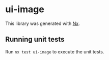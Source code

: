 # ui-image

This library was generated with [Nx](https://nx.dev).

## Running unit tests

Run `nx test ui-image` to execute the unit tests.
